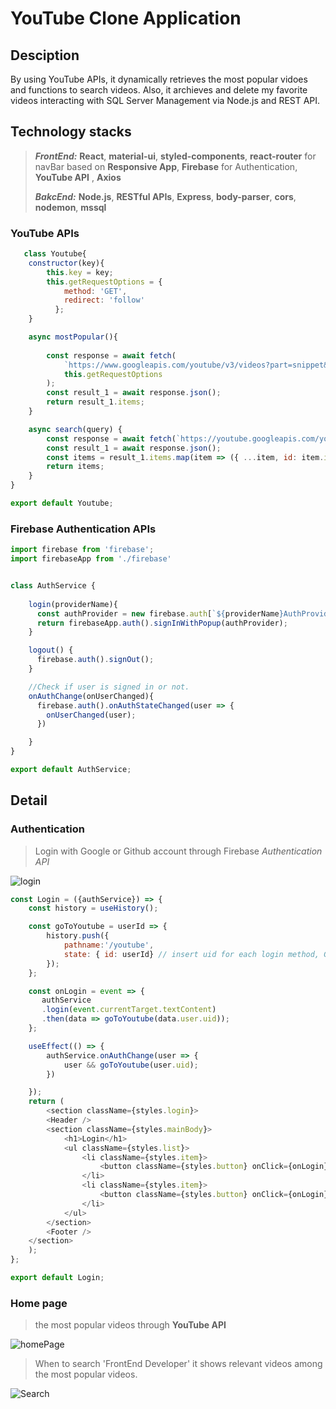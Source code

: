 # YouTube Clone Application


## Desciption

By using YouTube APIs, it dynamically retrieves the most popular vidoes and functions to search videos. Also, it archieves and delete my favorite videos interacting with SQL Server Management via Node.js and REST API.


## Technology stacks
>
> ***FrontEnd:*** **React**, **material-ui**, **styled-components**, **react-router** for navBar based on **Responsive App**, **Firebase** for Authentication, **YouTube API**
>             , **Axios**
> 
> ***BakcEnd:***  **Node.js**, **RESTful APIs**, **Express**, **body-parser**, **cors**, **nodemon**, **mssql**
>





### YouTube APIs

```js
   class Youtube{
    constructor(key){
        this.key = key;
        this.getRequestOptions = {
            method: 'GET',
            redirect: 'follow'
          };
    }

    async mostPopular(){
    
        const response = await fetch(
            `https://www.googleapis.com/youtube/v3/videos?part=snippet&chart=mostPopular&maxResults=25&key=${this.key}`,
            this.getRequestOptions
        );
        const result_1 = await response.json();
        return result_1.items;
    }

    async search(query) {
        const response = await fetch(`https://youtube.googleapis.com/youtube/v3/search?part=snippet&maxresults=25&q=${query}&type=video&key=${this.key}`, this.getRequestOptions);
        const result_1 = await response.json();
        const items = result_1.items.map(item => ({ ...item, id: item.id.videoId })); //Add id: item.id.videoId on the each original item.
        return items;
    }
}

export default Youtube;
```

### Firebase Authentication APIs

```js
import firebase from 'firebase';
import firebaseApp from './firebase'


class AuthService {
  
    login(providerName){
      const authProvider = new firebase.auth[`${providerName}AuthProvider`]();
      return firebaseApp.auth().signInWithPopup(authProvider);
    }

    logout() {
      firebase.auth().signOut();
    }

    //Check if user is signed in or not. 
    onAuthChange(onUserChanged){
      firebase.auth().onAuthStateChanged(user => {
        onUserChanged(user);
      })

    }
}

export default AuthService;
```



## Detail

### Authentication 
> Login with Google or Github account through Firebase *Authentication API*
> 
![login](https://user-images.githubusercontent.com/65743649/125398800-ba287c80-e3ea-11eb-991e-4edc01d4a180.JPG)
```js
const Login = ({authService}) => {
    const history = useHistory();

    const goToYoutube = userId => {
        history.push({
            pathname:'/youtube',
            state: { id: userId} // insert uid for each login method, Google and Github.
        });
    };

    const onLogin = event => {
       authService
       .login(event.currentTarget.textContent)
       .then(data => goToYoutube(data.user.uid)); 
    };

    useEffect(() => {
        authService.onAuthChange(user => {
            user && goToYoutube(user.uid);
        })

    });
    return (
        <section className={styles.login}>
        <Header />
        <section className={styles.mainBody}>
            <h1>Login</h1>
            <ul className={styles.list}>
                <li className={styles.item}>
                    <button className={styles.button} onClick={onLogin}>Google</button>
                </li>
                <li className={styles.item}>
                    <button className={styles.button} onClick={onLogin}>Github</button>
                </li>
            </ul>
        </section>
        <Footer />
    </section>
    );
};

export default Login;

```


### Home page
> the most popular videos through **YouTube API**

![homePage](https://user-images.githubusercontent.com/65743649/125399804-0d4eff00-e3ec-11eb-9563-23254a042b40.JPG)

>
>
>
>
>
> When to search 'FrontEnd Developer' it shows relevant videos among the most popular videos.

![Search](https://user-images.githubusercontent.com/65743649/125400344-be559980-e3ec-11eb-8e17-49e4feb0fa54.JPG)
